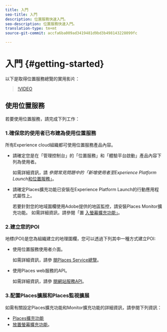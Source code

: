 ```yaml
---
title: 入門
seo-title: 入門
description: 位置服務快速入門。
seo-description: 位置服務快速入門。
translation-type: tm+mt
source-git-commit: accfa6ba009ad3419481d9bd3b498143228099fc

---
```



# 入門 {#getting-started}

以下是取得位置服務總覽的實用影片：

>[!VIDEO](https://www.youtube.com/watch?v=aV6i_ayxWCw)

## 使用位置服務

若要使用位置服務，請完成下列工作：

### 1.確保您的使用者已布建為使用位置服務

所有Experience cloud組織都可使用位置服務產品內容。

* 請確定您是在「管理控制台」的「位置服務」和「體驗平台啟動」產品內容下列為使用者。

   如需詳細資訊，請 *參閱常見問題中的「新增使用者至Experience Platform Launch*[和位置服務」](/help/places-faqs.md)。

* 請確定Places擴充功能已安裝在Experience Platform Launch的行動應用程式屬性上。

   若要針對您的地域圍欄使用Adobe提供的地區監控，請安裝Places Monitor擴充功能。 如需詳細資訊，請參閱「置 [入螢幕擴充功能」](/help/places-ext-aep-sdks/places-monitor-extension/places-monitor-extension.md)。


### 2.建立您的POI

地標(POI)是您為組織建立的地理圍欄，您可以透過下列其中一種方式建立POI:

* 使用位置服務使用者介面。

   如需詳細資訊，請參 [閱Places Service總覽](/help/poi-mgmt-ui/places-services-overview.md)。

* 使用Places web服務的API。

   如需詳細資訊，請參 [閱網站服務API](/help/web-service-api/places-web-services.md)。


### 3.配置Places擴展和Places監視擴展

如需有關設定Places擴充功能和Monitor擴充功能的詳細資訊，請參閱下列資訊：

* [Places擴充功能](/help/places-ext-aep-sdks/places-extension/places-extension.md)
* [放置螢幕擴充功能](/help/places-ext-aep-sdks/places-monitor-extension/places-monitor-extension.md)。
